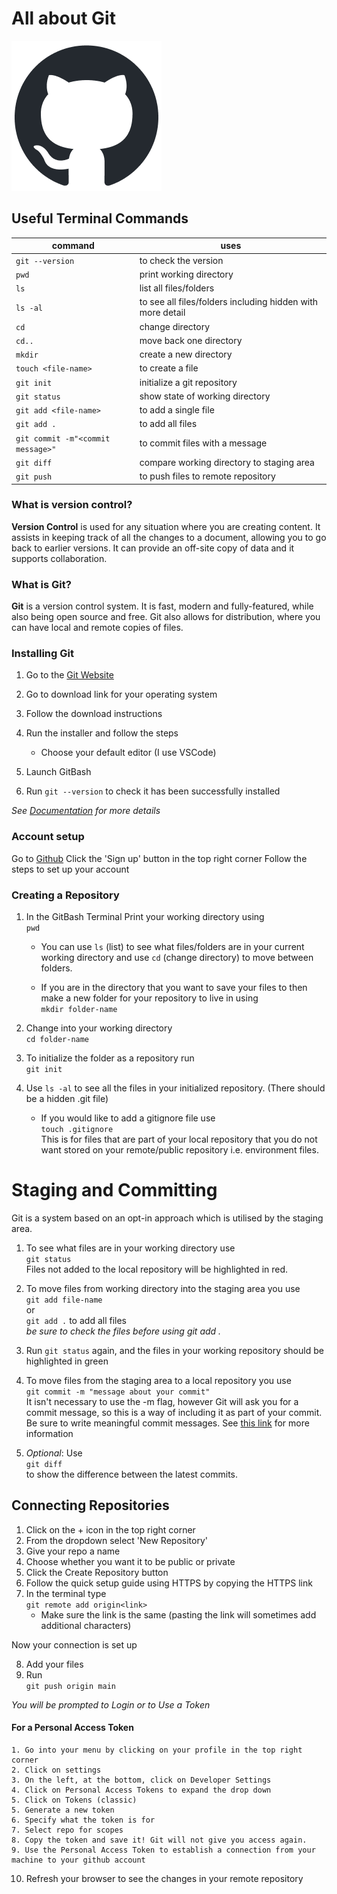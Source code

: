 # All about Git 
![Git Cat](images/github-mark.png)

## Useful Terminal Commands

| command | uses | 
|---------|---------|
| `git --version` | to check the version | 
| `pwd` | print working directory | 
| `ls` | list all files/folders | 
| `ls -al` | to see all files/folders including hidden with more detail | 
| `cd` | change directory | 
| `cd..` | move back one directory | 
| `mkdir` <folder-name> | create a new directory |
| `touch <file-name>`| to create a file |  
| `git init` | initialize a git repository | 
| `git status` | show state of working directory |  
| `git add <file-name>` | to add a single file |  
| `git add .` | to add all files |  
| `git commit -m"<commit message>"` | to commit files with a message |  
| `git diff` | compare working directory to staging area |  
| `git push` | to push files to remote repository |


### What is version control?
**Version Control** is used for any situation where you are creating content. It assists in keeping track of all the changes to a document, allowing you to go back to earlier versions. It can provide an off-site copy of data and it supports collaboration. 

### What is Git?
**Git** is a version control system. It is fast, modern and fully-featured, while also being open source and free. Git also allows for distribution, where you can have local and remote copies of files.

### Installing Git 
1. Go to the [Git Website](https://git-scm.com/)

2. Go to download link for your operating system
3. Follow the download instructions
4. Run the installer and follow the steps
    - Choose your default editor (I use VSCode)
5. Launch GitBash
6. Run `git --version` to check it has been successfully installed

_See [Documentation](https://git-scm.com/doc) for more details_

### Account setup
Go to [Github](https://github.com)
Click the 'Sign up' button in the top right corner
Follow the steps to set up your account

### Creating a Repository 

1. In the GitBash Terminal Print your working directory using <br>
`pwd`

    - You can use `ls` (list) to see what files/folders are in your current working directory and use `cd` (change directory) to move between folders.

    - If you are in the directory that you want to save your files to then make a new folder for your repository to live in using <br>
`mkdir folder-name`

2. Change into your working directory <br>
`cd folder-name`

3. To initialize the folder as a repository run <br>
`git init`

4. Use `ls -al` to see all the files in your initialized repository. (There should be a hidden .git file)

    - If you would like to add a gitignore file use <br>
`touch .gitignore` <br>
    This is for files that are part of your local repository that you do not want stored on your remote/public repository i.e. environment files.

# Staging and Committing 
Git is a system based on an opt-in approach which is utilised by the staging area. 

1. To see what files are in your working directory use <br>
`git status`<br>
Files not added to the local repository will be highlighted in red.

2. To move files from working directory into the staging area you use <br>
`git add file-name`<br>
or <br>
`git add .` to add all files <br>
_be sure to check the files before using git add ._

3. Run `git status` again, and the files in your working repository should be highlighted in green

4. To move files from the staging area to a local repository you use <br>
`git commit -m "message about your commit"`<br>
It isn't necessary to use the -m flag, however Git will ask you for a commit message, so this is a way of including it as part of your commit. Be sure to write meaningful commit messages. 
See [this link](https://www.freecodecamp.org/news/how-to-write-better-git-commit-messages/) for more information

5. _Optional_: Use <br>
`git diff` <br>to show the difference between the latest commits.

## Connecting Repositories

1. Click on the + icon in the top right corner
2. From the dropdown select 'New Repository'
3. Give your repo a name 
4. Choose whether you want it to be public or private
5. Click the Create Repository button
6. Follow the quick setup guide using HTTPS by copying the HTTPS link
7. In the terminal type <br> 
`git remote add origin<link>` <br>
    - Make sure the link is the same (pasting the link will sometimes add additional characters)

Now your connection is set up <br>

8. Add your files 
9. Run <br>
`git push origin main`

*You will be prompted to Login or to Use a Token*

#### For a Personal Access Token 
    1. Go into your menu by clicking on your profile in the top right corner
    2. Click on settings
    3. On the left, at the bottom, click on Developer Settings
    4. Click on Personal Access Tokens to expand the drop down
    5. Click on Tokens (classic)
    5. Generate a new token
    6. Specify what the token is for 
    7. Select repo for scopes
    8. Copy the token and save it! Git will not give you access again. 
    9. Use the Personal Access Token to establish a connection from your machine to your github account

10. Refresh your browser to see the changes in your remote repository 